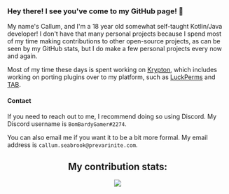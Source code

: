 ### Hey there! I see you've come to my GitHub page! 👋

My name's Callum, and I'm a 18 year old somewhat self-taught Kotlin/Java developer! I don't have that many personal projects
because I spend most of my time making contributions to other open-source projects, as can be seen by my GitHub stats, but
I do make a few personal projects every now and again.

Most of my time these days is spent working on <a href="https://github.com/KryptonMC/Krypton">Krypton</a>, which includes
working on porting plugins over to my platform, such as <a href="https://github.com/KryptonMC/LuckPerms">LuckPerms</a> and
<a href="https://github.com/NEZNAMY/TAB">TAB</a>.

#### Contact

If you need to reach out to me, I recommend doing so using Discord. My Discord username is `BomBardyGamer#2274`.

You can also email me if you want it to be a bit more formal. My email address is `callum.seabrook@prevarinite.com`.

<p>
  <h2 align="center">My contribution stats:</h2>
</p>

<p align="center">
  <img src="https://github-readme-stats.vercel.app/api?username=BomBardyGamer&show_icons=true&include_all_commits=true&show_owner=true&theme=onedark">
</p>
